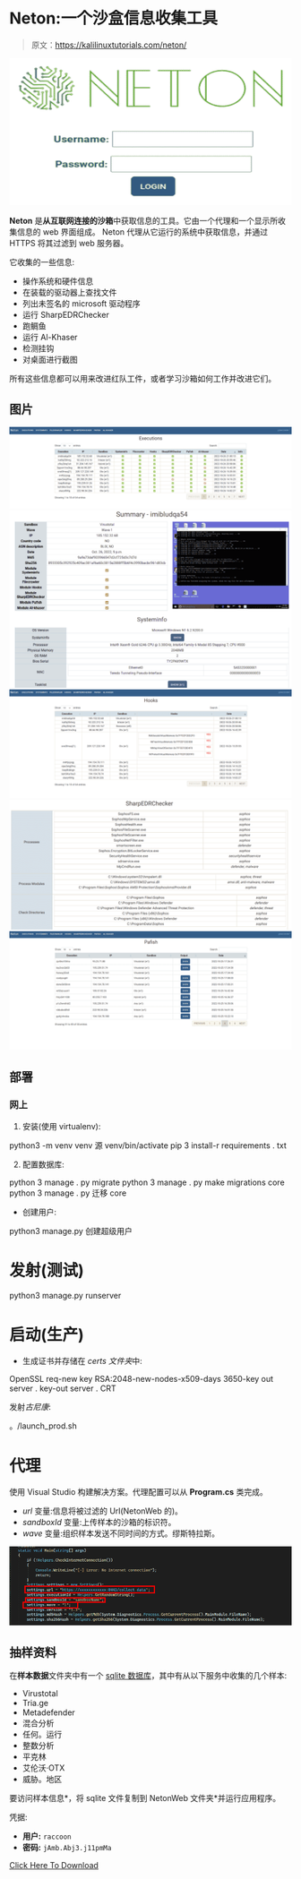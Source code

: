 # Neton:一个沙盒信息收集工具

> 原文：<https://kalilinuxtutorials.com/neton/>

[![](img/9da62a6c880c3caef7d52c973b746569.png)](https://blogger.googleusercontent.com/img/b/R29vZ2xl/AVvXsEir0wyOUhGqHMgr2ZLHWBB6AdlE9oKyNp1pXwxaiLbhPBjI2xx8D2C6SezGwmItXFbInmoVSpbyAPSqrZLb9lzDZcU6pvCpImnLW9XmFwmRFRTWg6Ni44Bs_vYiOxzqp4nOMEEK0sGoHk2gh2peouI4BHQgJBFGjX2I0yBf426lRuTU17cRjR5brFyb/s728/Neton.png)

**Neton** 是**从互联网连接的沙箱**中获取信息的工具。它由一个代理和一个显示所收集信息的 web 界面组成。
Neton 代理从它运行的系统中获取信息，并通过 HTTPS 将其过滤到 web 服务器。

它收集的一些信息:

*   操作系统和硬件信息
*   在装载的驱动器上查找文件
*   列出未签名的 microsoft 驱动程序
*   运行 SharpEDRChecker
*   跑鲷鱼
*   运行 Al-Khaser
*   检测挂钩
*   对桌面进行截图

所有这些信息都可以用来改进红队工件，或者学习沙箱如何工作并改进它们。

## 图片

![](img/37056ebffc32b86e71616debaef1692b.png)![](img/f0d3f6d212ad85cb4be50b04e7f665cb.png)![](img/16239494466bc2f3ed2276635f6a83d7.png)![](img/6da23d72936a7d35c86b913f37f0570c.png)![](img/21fa20d73779a831e8480a55abf15162.png)

## 部署

### 网上

1.  安装(使用 virtualenv):

python3 -m venv venv
源 venv/bin/activate
pip 3 install-r requirements . txt

2.  配置数据库:

python 3 manage . py migrate
python 3 manage . py make migrations core
python 3 manage . py 迁移 core

*   创建用户:

python3 manage.py 创建超级用户

# 发射(测试)

python3 manage.py runserver

# 启动(生产)

*   生成证书并存储在 *certs 文件夹*中:

OpenSSL req-new key RSA:2048-new-nodes-x509-days 3650-key out server . key-out server . CRT

发射*古尼康*:

。/launch_prod.sh

# 代理

使用 Visual Studio 构建解决方案。代理配置可以从 **Program.cs** 类完成。

*   *url* 变量:信息将被过滤的 Url(NetonWeb 的)。
*   *sandboxId* 变量:上传样本的沙箱的标识符。
*   *wave* 变量:组织样本发送不同时间的方式。缪斯特拉斯。

![](img/4108de8418342f4ec438f97da0b264f3.png)

## 抽样资料

在**样本数据**文件夹中有一个 [sqlite 数据库](https://github.com/Aetsu/Neton/blob/main/Sample%20data/db.sqlite3)，其中有从以下服务中收集的几个样本:

*   Virustotal
*   Tria.ge
*   Metadefender
*   混合分析
*   任何。运行
*   整数分析
*   平克林
*   艾伦沃·OTX
*   威胁。地区

要访问样本信息*，将 sqlite 文件复制到 NetonWeb 文件夹*并运行应用程序。

凭据:

*   **用户:** `raccoon`
*   **密码:** `jAmb.Abj3.j11pmMa`

[Click Here To Download](https://github.com/Aetsu/Neton)